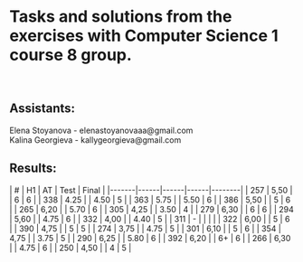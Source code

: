 <h1>Tasks and solutions from the exercises with Computer Science 1 course 8 group.</h1>
<br>
<h2>Assistants:</h2>
Elena Stoyanova - elenastoyanovaaa@gmail.com
<br>
Kalina Georgieva - kallygeorgieva@gmail.com

<h2>Results:</h2>
|   #   |  H1  |  AT  | Test |  Final |
|-------|------|------|------|--------|
|  257  | 5,50 |      |   6  |    6   |
|  338  | 4.25 |      | 4.50 |    5   |
|  363  | 5.75 |      | 5.50 |    6   |        
|  386  | 5,50 |      |   5  |    6   |        
|  265  | 6,20 |      | 5.70 |    6   |        
|  305  | 4,25 |      | 3.50 |    4   |        
|  279  | 6,30 |      |   6  |    6   |        
|  294  | 5,60 |      | 4.75 |    6   |     
|  332  | 4,00 |      | 4.40 |    5   |        
|  311  |   -  |      |      |        |        
|  322  | 6,00 |      |   5  |    6   |        
|  390  | 4,75 |      |   5  |    5   |        
|  274  | 3,75 |      | 4.75 |    5   |        
|  301  | 6,10 |      |   5  |    6   |        
|  354  | 4,75 |      | 3.75 |    5   |      
|  290  | 6,25 |      | 5.80 |    6   |        
|  392  | 6,20 |      |  6+  |    6   |       
|  266  | 6,30 |      | 4.75 |    6   |       
|  250  | 4,50 |      |   4  |    5   |       
